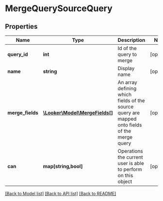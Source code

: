 # MergeQuerySourceQuery

## Properties
Name | Type | Description | Notes
------------ | ------------- | ------------- | -------------
**query_id** | **int** | Id of the query to merge | [optional] 
**name** | **string** | Display name | [optional] 
**merge_fields** | [**\Looker\Model\MergeFields[]**](MergeFields.md) | An array defining which fields of the source query are mapped onto fields of the merge query | [optional] 
**can** | **map[string,bool]** | Operations the current user is able to perform on this object | [optional] 

[[Back to Model list]](../README.md#documentation-for-models) [[Back to API list]](../README.md#documentation-for-api-endpoints) [[Back to README]](../README.md)



